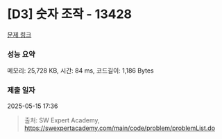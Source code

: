 # [D3] 숫자 조작 - 13428 

[문제 링크](https://swexpertacademy.com/main/code/problem/problemDetail.do?contestProbId=AX4EJPs68IkDFARe) 

### 성능 요약

메모리: 25,728 KB, 시간: 84 ms, 코드길이: 1,186 Bytes

### 제출 일자

2025-05-15 17:36



> 출처: SW Expert Academy, https://swexpertacademy.com/main/code/problem/problemList.do
